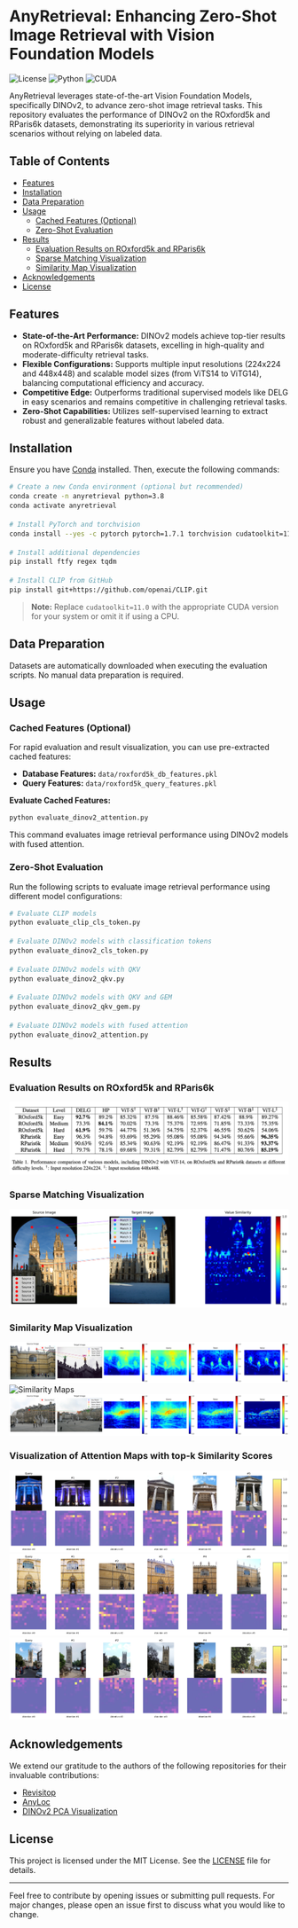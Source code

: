 # AnyRetrieval: Enhancing Zero-Shot Image Retrieval with Vision Foundation Models

![License](https://img.shields.io/badge/license-MIT-blue.svg)
![Python](https://img.shields.io/badge/python-3.8%2B-blue.svg)
![CUDA](https://img.shields.io/badge/CUDA-11.0%2B-green.svg)

AnyRetrieval leverages state-of-the-art Vision Foundation Models, specifically DINOv2, to advance zero-shot image retrieval tasks. This repository evaluates the performance of DINOv2 on the ROxford5k and RParis6k datasets, demonstrating its superiority in various retrieval scenarios without relying on labeled data.

## Table of Contents

- [Features](#features)
- [Installation](#installation)
- [Data Preparation](#data-preparation)
- [Usage](#usage)
  - [Cached Features (Optional)](#cached-features-optional)
  - [Zero-Shot Evaluation](#zero-shot-evaluation)
- [Results](#results)
  - [Evaluation Results on ROxford5k and RParis6k](#evaluation-results-on-roxford5k-and-rparis6k)
  - [Sparse Matching Visualization](#sparse-matching-visualization)
  - [Similarity Map Visualization](#similarity-map-visualization)
- [Acknowledgements](#acknowledgements)
- [License](#license)

## Features

- **State-of-the-Art Performance:** DINOv2 models achieve top-tier results on ROxford5k and RParis6k datasets, excelling in high-quality and moderate-difficulty retrieval tasks.
- **Flexible Configurations:** Supports multiple input resolutions (224x224 and 448x448) and scalable model sizes (from ViTS14 to ViTG14), balancing computational efficiency and accuracy.
- **Competitive Edge:** Outperforms traditional supervised models like DELG in easy scenarios and remains competitive in challenging retrieval tasks.
- **Zero-Shot Capabilities:** Utilizes self-supervised learning to extract robust and generalizable features without labeled data.

## Installation

Ensure you have [Conda](https://docs.conda.io/en/latest/) installed. Then, execute the following commands:

```bash
# Create a new Conda environment (optional but recommended)
conda create -n anyretrieval python=3.8
conda activate anyretrieval

# Install PyTorch and torchvision
conda install --yes -c pytorch pytorch=1.7.1 torchvision cudatoolkit=11.0

# Install additional dependencies
pip install ftfy regex tqdm

# Install CLIP from GitHub
pip install git+https://github.com/openai/CLIP.git
```

> **Note:** Replace `cudatoolkit=11.0` with the appropriate CUDA version for your system or omit it if using a CPU.

## Data Preparation

Datasets are automatically downloaded when executing the evaluation scripts. No manual data preparation is required.

## Usage

### Cached Features (Optional)

For rapid evaluation and result visualization, you can use pre-extracted cached features:

- **Database Features:** `data/roxford5k_db_features.pkl`
- **Query Features:** `data/roxford5k_query_features.pkl`

**Evaluate Cached Features:**

```bash
python evaluate_dinov2_attention.py
```

This command evaluates image retrieval performance using DINOv2 models with fused attention.

### Zero-Shot Evaluation

Run the following scripts to evaluate image retrieval performance using different model configurations:

```bash
# Evaluate CLIP models
python evaluate_clip_cls_token.py

# Evaluate DINOv2 models with classification tokens
python evaluate_dinov2_cls_token.py

# Evaluate DINOv2 models with QKV
python evaluate_dinov2_qkv.py

# Evaluate DINOv2 models with QKV and GEM
python evaluate_dinov2_qkv_gem.py

# Evaluate DINOv2 models with fused attention
python evaluate_dinov2_attention.py
```

## Results

### Evaluation Results on ROxford5k and RParis6k

![Evaluation Results](assets/table-1.png)

### Sparse Matching Visualization

![Sparse Matching](assets/sparse_matching.png)

### Similarity Map Visualization

![Similarity Maps](assets/sim_map.png)
![Similarity Maps](assets/sim_map_all_facets_paris.png)
![Similarity Maps](assets/sim_map_all_facets_pompidou.png)


### Visualization of Attention Maps with top-k Similarity Scores
![Retrieval Results](assets/retrieval_results_ashmolean_museum.jpg)
![Retrieval Results](assets/retrieval_results_bodleian_library.jpg)
![Retrieval Results](assets/retrieval_results_magdalen_college.jpg)


## Acknowledgements

We extend our gratitude to the authors of the following repositories for their invaluable contributions:

- [Revisitop](https://github.com/filipradenovic/revisitop)
- [AnyLoc](https://github.com/AnyLoc/AnyLoc)
- [DINOv2 PCA Visualization](https://github.com/JunukCha/DINOv2_pca_visualization)

## License

This project is licensed under the MIT License. See the [LICENSE](LICENSE) file for details.

---

Feel free to contribute by opening issues or submitting pull requests. For major changes, please open an issue first to discuss what you would like to change.
